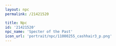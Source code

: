 ```yaml
---
layout: npc
permalink: /21421520

title: Npc
id: '21421520'
npc_name: 'Specter of the Past'
icon_url: 'portrait/npc/11000255_cashhair3_p.png'
---
```


